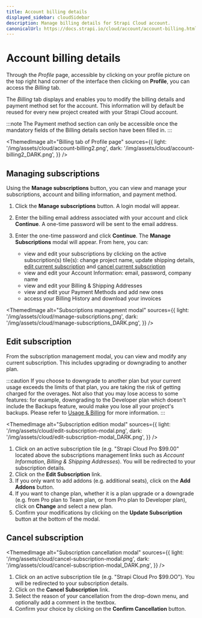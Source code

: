 ```yaml
---
title: Account billing details
displayed_sidebar: cloudSidebar
description: Manage billing details for Strapi Cloud account.
canonicalUrl: https://docs.strapi.io/cloud/account/account-billing.html
---
```


# Account billing details

Through the _Profile_ page, accessible by clicking on your profile picture on the top right hand corner of the interface then clicking on **Profile**, you can access the _Billing_ tab.

The _Billing_ tab displays and enables you to modify the billing details and payment method set for the account. This information will by default be reused for every new project created with your Strapi Cloud account.

:::note
The Payment method section can only be accessible once the mandatory fields of the Billing details section have been filled in.
:::

<ThemedImage
  alt="Billing tab of Profile page"
  sources={{
      light: '/img/assets/cloud/account-billing2.png',
      dark: '/img/assets/cloud/account-billing2_DARK.png',
    }}
/>

## Managing subscriptions

Using the **Manage subscriptions** button, you can view and manage your subscriptions, account and billing information, and payment method.

1. Click the **Manage subscriptions** button. A login modal will appear.

2. Enter the billing email address associated with your account and click **Continue**. A one-time password will be sent to the email address.

3. Enter the one-time password and click **Continue**. The **Manage Subscriptions** modal will appear. From here, you can:

   - view and edit your subscriptions by clicking on the active subscription(s) tile(s): change project name, update shipping details, [edit current subscription](#edit-subscription) and [cancel current subscription](#cancel-subscription)
   - view and edit your Account Information: email, password, company name
   - view and edit your Billing & Shipping Addresses
   - view and edit your Payment Methods and add new ones
   - access your Billing History and download your invoices

<ThemedImage
  alt="Subscriptions management modal"
  sources={{
        light: '/img/assets/cloud/manage-subscriptions.png',
        dark: '/img/assets/cloud/manage-subscriptions_DARK.png',
      }}
/>

## Edit subscription

From the subscription management modal, you can view and modify any current subscription. This includes upgrading or downgrading to another plan.

:::caution
If you choose to downgrade to another plan but your current usage exceeds the limits of that plan, you are taking the risk of getting charged for the overages. Not also that you may lose access to some features: for example, downgrading to the Developer plan which doesn't include the Backups feature, would make you lose all your project's backups. Please refer to [Usage & Billing](/cloud/getting-started/usage-billing) for more information.
:::

<ThemedImage
  alt="Subscription edition modal"
  sources={{
      light: '/img/assets/cloud/edit-subscription-modal.png',
      dark: '/img/assets/cloud/edit-subscription-modal_DARK.png',
    }}
/>

1. Click on an active subscription tile (e.g. "Strapi Cloud Pro $99.00" located above the subscriptions management links such as _Account Information_, _Billing & Shipping Addresses_). You will be redirected to your subscription details.
2. Click on the **Edit Subscription** link.
3. If you only want to add addons (e.g. additional seats), click on the **Add Addons** button.
4. If you want to change plan, whether it is a plan upgrade or a downgrade (e.g. from Pro plan to Team plan, or from Pro plan to Developer plan), click on **Change** and select a new plan.
5. Confirm your modifications by clicking on the **Update Subscription** button at the bottom of the modal.

## Cancel subscription

<ThemedImage
  alt="Subscription cancellation modal"
  sources={{
    light: '/img/assets/cloud/cancel-subscription-modal.png',
    dark: '/img/assets/cloud/cancel-subscription-modal_DARK.png',
    }}
/>

1. Click on an active subscription tile (e.g. "Strapi Cloud Pro $99.OO"). You will be redirected to your subscription details.
2. Click on the **Cancel Subscription** link.
3. Select the reason of your cancellation from the drop-down menu, and optionally add a comment in the textbox.
4. Confirm your choice by clicking on the **Confirm Cancellation** button.
